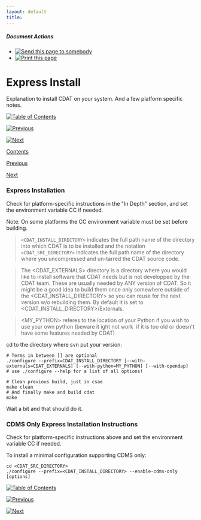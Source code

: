 ```yaml
---
layout: default
title: 
---
```



#####  Document Actions

  * [ ![Send this page to somebody](media/mail_icon.gif) ](/cdat/download/installation-guide/express-install/sendto_form)
  * [ ![Print this page](media/print_icon.gif) ](/this.print\(\))

#  Express Install

Explanation to install CDAT on your system. And a few platform specific notes.

  

[ ![Table of Contents](media/arrow-up) ](/)

[ ![Previous](media/arrow-left) ](/install-environment)

[ ![Next](media/arrow-right) ](/copy_of_express-install)

[ Contents ](/)

[ Previous ](/install-environment)

[ Next ](/copy_of_express-install)

  
  
  
  

###  Express Installation

Check for platform-specific instructions in the "In Depth" section, and set
the environment variable CC if needed.

 Note:  On some platforms the CC environment variable must be set before building. 

> ` <CDAT_INSTALL_DIRECTORY> ` indicates  the full path  name of the
directory into which CDAT is to be installed and the notation `
<CDAT_SRC_DIRECTORY> ` indicates  the full path  name of the directory
where you uncompressed and un-tarred the CDAT source code.

> The <CDAT_EXTERNALS> directory is a directory where you would like to
install software that CDAT needs but is not developped by the CDAT team. These
are usually needed by ANY version of CDAT. So it might be a good idea to build
them once only somewhere outside of the <CDAT_INSTALL_DIRECTORY> so you can
reuse for the next version w/o rebuilding them. By default it is set to
<CDAT_INSTALL_DIRECTORY>/Externals.

> <MY_PYTHON> referes to the location of your Python if you wish to use your
own python (beware it ight not work&#160; if it is too old or doesn't have some
features needed by CDAT)

cd to the directory where svn put your version:

    
    
    # Terms in between [] are optional
    ./configure --prefix=CDAT_INSTALL_DIRECTORY [--with-externals=CDAT_EXTERNALS] [--with-python=MY_PYTHON] [--with-opendap]
    # use ./configure --help for a list of all options!
    
    # Clean previous build, just in csae
    make clean
    # And finally make and build cdat
    make

Wait a bit and that should do it.

###  CDMS Only Express Installation Instructions

Check for platform-specific instructions above and set the environment
variable CC if needed.

To install a minimal configuration supporting CDMS only:

    
    
    cd <CDAT_SRC_DIRECTORY>
    ./configure --prefix=<CDAT_INSTALL_DIRECTORY> --enable-cdms-only [options]
    

  
  
  

  

[ ![Table of Contents](media/arrow-up) ](/)

[ ![Previous](media/arrow-left) ](/install-environment)

[ ![Next](media/arrow-right) ](/copy_of_express-install)
